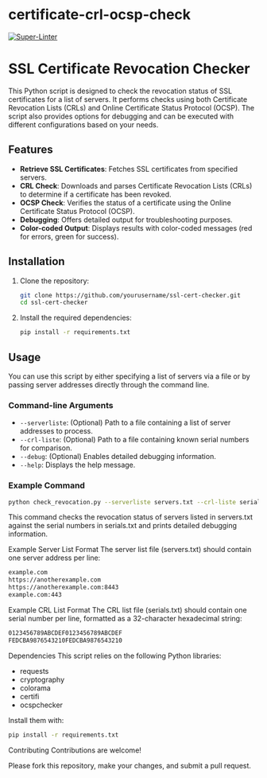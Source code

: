 # certificate-crl-ocsp-check

[![Super-Linter](https://github.com/rokris/certificate-crl-ocsp-check/actions/workflows/superlint.yml/badge.svg)](https://github.com/marketplace/actions/super-linter)

# SSL Certificate Revocation Checker

This Python script is designed to check the revocation status of SSL certificates for a list of servers. It performs checks using both Certificate Revocation Lists (CRLs) and Online Certificate Status Protocol (OCSP). The script also provides options for debugging and can be executed with different configurations based on your needs.

## Features

- **Retrieve SSL Certificates**: Fetches SSL certificates from specified servers.
- **CRL Check**: Downloads and parses Certificate Revocation Lists (CRLs) to determine if a certificate has been revoked.
- **OCSP Check**: Verifies the status of a certificate using the Online Certificate Status Protocol (OCSP).
- **Debugging**: Offers detailed output for troubleshooting purposes.
- **Color-coded Output**: Displays results with color-coded messages (red for errors, green for success).

## Installation

1. Clone the repository:

   ```sh
   git clone https://github.com/yourusername/ssl-cert-checker.git
   cd ssl-cert-checker
   ```

2. Install the required dependencies:

   ```sh
   pip install -r requirements.txt
   ```

## Usage

You can use this script by either specifying a list of servers via a file or by passing server addresses directly through the command line.

### Command-line Arguments

- `--serverliste`: (Optional) Path to a file containing a list of server addresses to process.
- `--crl-liste`: (Optional) Path to a file containing known serial numbers for comparison.
- `--debug`: (Optional) Enables detailed debugging information.
- `--help`: Displays the help message.

### Example Command

```sh
python check_revocation.py --serverliste servers.txt --crl-liste serials.txt --debug
```

This command checks the revocation status of servers listed in servers.txt against the serial numbers in serials.txt and prints detailed debugging information.

Example Server List Format
The server list file (servers.txt) should contain one server address per line:

```sh
example.com
https://anotherexample.com
https://anotherexample.com:8443
example.com:443
```

Example CRL List Format
The CRL list file (serials.txt) should contain one serial number per line, formatted as a 32-character hexadecimal string:

```sh
0123456789ABCDEF0123456789ABCDEF
FEDCBA9876543210FEDCBA9876543210
```

Dependencies
This script relies on the following Python libraries:

- requests
- cryptography
- colorama
- certifi
- ocspchecker

Install them with:

```sh
pip install -r requirements.txt
```

Contributing
Contributions are welcome!

Please fork this repository, make your changes, and submit a pull request.
